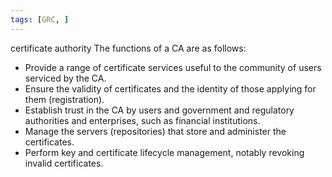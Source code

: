 ```yaml
---
tags: [GRC, ]
---
```

certificate authority
The functions of a CA are as follows:
-   Provide a range of certificate services useful to the community of users serviced by the CA.
-   Ensure the validity of certificates and the identity of those applying for them (registration).
-   Establish trust in the CA by users and government and regulatory authorities and enterprises, such as financial institutions.
-   Manage the servers (repositories) that store and administer the certificates.
-   Perform key and certificate lifecycle management, notably revoking invalid certificates.